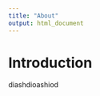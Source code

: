 ```yaml
---
title: "About"
output: html_document
---
```

<style>

#footer {
        margin-top: 52.37%;
    }

@media only screen
and (min-device-width : 320px)
and (max-device-width : 1024px)
and (orientation : portrait)
{
    #footer {
        margin-top: 100%;
    }
}
</style>

<h1>Introduction</h1>
<p>diashdioashiod</p>